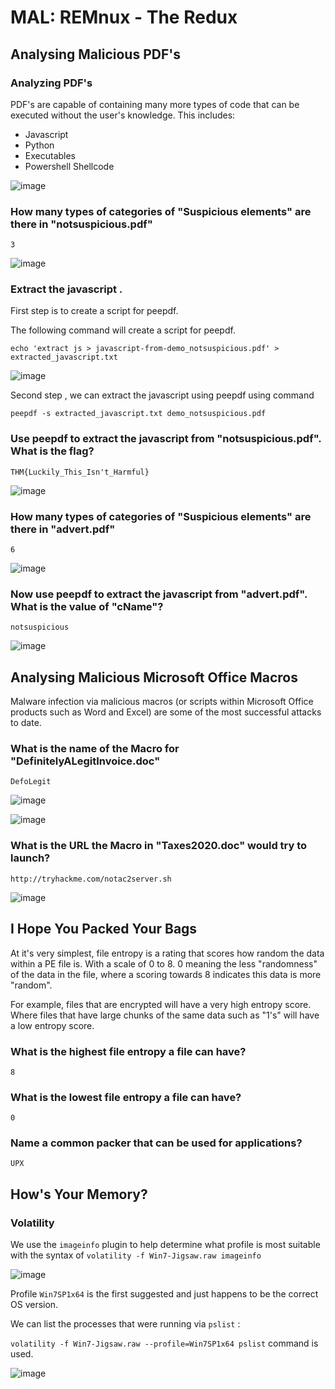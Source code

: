 # MAL: REMnux - The Redux
## Analysing Malicious PDF's 
### Analyzing PDF's

PDF's are capable of containing many more types of code that can be executed without the user's
knowledge. This includes:
* Javascript
* Python
* Executables
* Powershell Shellcode

![image](https://github.com/tousif13/TryHackMe_Writeups/assets/33444140/b34a7793-0e1c-4564-af4b-3fc977b072d7)

### How many types of categories of "Suspicious elements" are there in "notsuspicious.pdf"

    3
 
![image](https://github.com/tousif13/TryHackMe_Writeups/assets/33444140/4eb97564-be79-4ad2-b9fc-6c05d6c475dd)

### Extract the javascript .

First step is to create a script for peepdf.

The following command will create a script for peepdf.

    echo 'extract js > javascript-from-demo_notsuspicious.pdf' > extracted_javascript.txt

![image](https://github.com/tousif13/TryHackMe_Writeups/assets/33444140/b6fbb772-b4ee-438b-a6ef-4fda52219ea9)

Second step , we can extract the javascript using peepdf using command

    peepdf -s extracted_javascript.txt demo_notsuspicious.pdf

### Use peepdf to extract the javascript from "notsuspicious.pdf". What is the flag?

    THM{Luckily_This_Isn't_Harmful}
    
![image](https://github.com/tousif13/TryHackMe_Writeups/assets/33444140/211cbc5c-ddbe-40df-a71e-67b03ea05afc)

### How many types of categories of "Suspicious elements" are there in "advert.pdf"

    6

![image](https://github.com/tousif13/TryHackMe_Writeups/assets/33444140/49a879f0-9f25-496e-988d-d3fc6604ebdf)

### Now use peepdf to extract the javascript from "advert.pdf". What is the value of "cName"?

    notsuspicious
    
![image](https://github.com/tousif13/TryHackMe_Writeups/assets/33444140/7df3de67-59de-423e-a148-1ea3bbd3fd16)

## Analysing Malicious Microsoft Office Macros
Malware infection via malicious macros (or scripts within Microsoft Office products such as Word and Excel) are some of the most successful attacks to date.

### What is the name of the Macro for "DefinitelyALegitInvoice.doc"

    DefoLegit
    
![image](https://github.com/tousif13/TryHackMe_Writeups/assets/33444140/586f9e44-35bc-47a0-a4cd-ba7a5767ce19)

![image](https://github.com/tousif13/TryHackMe_Writeups/assets/33444140/27d0b1fa-dd5c-4487-a069-e72d1781b42a)

### What is the URL the Macro in "Taxes2020.doc" would try to launch?

    http://tryhackme.com/notac2server.sh
    
![image](https://github.com/tousif13/TryHackMe_Writeups/assets/33444140/8225bad5-395a-4eba-a236-3191b17772f4)

## I Hope You Packed Your Bags

At it's very simplest, file entropy is a rating that scores how random the data within a PE file is. With a scale of 0 to 8. 0 meaning the less "randomness" of the data in the file, where a scoring towards 8 indicates this data is more "random".

For example, files that are encrypted will have a very high entropy score. Where files that have large chunks of the same data such as "1's" will have a low entropy score.

### What is the highest file entropy a file can have?

    8

### What is the lowest file entropy a file can have?

    0

### Name a common packer that can be used for applications?

    UPX

## How's Your Memory?

### Volatility

We use the `imageinfo` plugin to help determine what profile is most suitable with the syntax of `volatility -f Win7-Jigsaw.raw imageinfo`

![image](https://github.com/tousif13/TryHackMe_Writeups/assets/33444140/da0b6ded-e119-469c-aa90-8995a02ffd7a)

Profile `Win7SP1x64` is the first suggested and just happens to be the correct OS version.

We can list the processes that were running via `pslist` :

`volatility -f Win7-Jigsaw.raw --profile=Win7SP1x64 pslist` command is used.

![image](https://github.com/tousif13/TryHackMe_Writeups/assets/33444140/49843670-fdbe-4088-9378-eec2d185c977)

